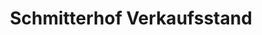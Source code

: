 ---
title: "Schmitterhof Verkaufsstand"
url: /diepoldsau/schmitterhof-verkaufsstand/
shop: Hofladen
---